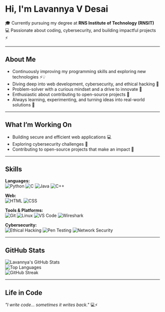 # Hi, I'm Lavannya V Desai


🎓 Currently pursuing my degree at **RNS Institute of Technology (RNSIT)**  
💻 Passionate about coding, cybersecurity, and building impactful projects ⚡

---

## About Me
- Continuously improving my programming skills and exploring new technologies ⚡💡  
- Diving deep into web development, cybersecurity, and ethical hacking 🔐  
- Problem-solver with a curious mindset and a drive to innovate 🧠  
- Enthusiastic about contributing to open-source projects 🌱  
- Always learning, experimenting, and turning ideas into real-world solutions 🚀  

---

## What I’m Working On
- Building secure and efficient web applications 💻  
- Exploring cybersecurity challenges 🔐  
- Contributing to open-source projects that make an impact 🌟  

---

## Skills

**Languages:**  
![Python](https://img.shields.io/badge/Python-3776AB?style=for-the-badge&logo=python&logoColor=white)   ![C](https://img.shields.io/badge/C-00599C?style=for-the-badge&logo=c&logoColor=white)   ![Java](https://img.shields.io/badge/Java-007396?style=for-the-badge&logo=java&logoColor=white)   ![C++](https://img.shields.io/badge/C++-00599C?style=for-the-badge&logo=c%2B%2B&logoColor=white)  

**Web:**  
![HTML](https://img.shields.io/badge/HTML-E34F26?style=for-the-badge&logo=html&logoColor=white)   ![CSS](https://img.shields.io/badge/CSS-1572B6?style=for-the-badge&logo=css&logoColor=white)  

**Tools & Platforms:**  
![Git](https://img.shields.io/badge/Git-F05032?style=for-the-badge&logo=git&logoColor=white)   ![Linux](https://img.shields.io/badge/Linux-FCC624?style=for-the-badge&logo=linux&logoColor=black)   ![VS Code](https://img.shields.io/badge/VS%20Code-007ACC?style=for-the-badge&logo=visual-studio-code&logoColor=white)   ![Wireshark](https://img.shields.io/badge/Wireshark-0CB1C5?style=for-the-badge&logo=wireshark&logoColor=white)  

**Cybersecurity:**  
![Ethical Hacking](https://img.shields.io/badge/Ethical%20Hacking-6CC24A?style=for-the-badge)   ![Pen Testing](https://img.shields.io/badge/Penetration%20Testing-F7DF1E?style=for-the-badge)   ![Network Security](https://img.shields.io/badge/Network%20Security-FF6F61?style=for-the-badge)  

---

## GitHub Stats
![Lavannya's GitHub Stats](https://github-readme-stats.vercel.app/api?username=LavannyaVinodDesai&show_icons=true&theme=radical)  
![Top Languages](https://github-readme-stats.vercel.app/api/top-langs/?username=LavannyaVinodDesai&layout=compact&theme=radical)  
![GitHub Streak](https://github-readme-streak-stats.herokuapp.com/?user=LavannyaVinodDesai&theme=radical)  

---

## Life in Code
*"I write code… sometimes it writes back."* 💻⚡
